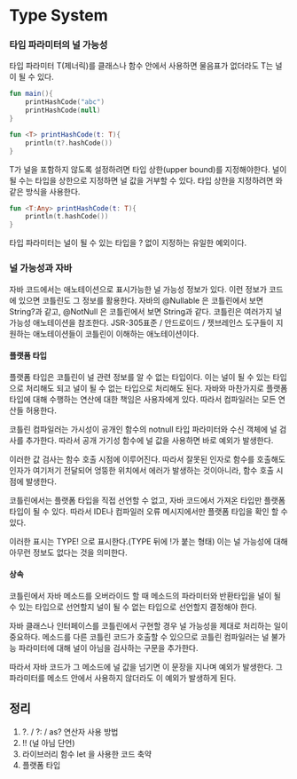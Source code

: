 # Type System

### 타입 파라미터의 널 가능성
타입 파라미터 T(제너릭)를 클래스나 함수 안에서 사용하면 물음표가 없더라도 T는 널이 될 수 있다. 
```kotlin
fun main(){
    printHashCode("abc")
    printHashCode(null)
}

fun <T> printHashCode(t: T){
    println(t?.hashCode())
}
```

T가 널을 포함하지 않도록 설정하려면 타입 상한(upper bound)를 지정해야한다. 
널이 될 수는 타입을 상한으로 지정하면 널 값을 거부할 수 있다.
타입 상한을 지정하려면 <T : Any> 와 같은 방식을 사용한다.
```kotlin
fun <T:Any> printHashCode(t: T){
    println(t.hashCode())
}
```
타입 파라미터는 널이 될 수 있는 타입을 ? 없이 지정하는 유일한 예외이다.

### 널 가능성과 자바
자바 코드에서는 애노테이션으로 표시가능한 널 가능성 정보가 있다.
이런 정보가 코드에 있으면 코틀린도 그 정보를 활용한다.
자바의 @Nullable 은 코틀린에서 보면 String?과 같고, @NotNull 은 코틀린에서 보면 String과 같다.
코틀린은 여러가지 널 가능성 애노테이션을 참조한다. JSR-305표준 / 안드로이드 / 젯브레인스 도구들이 지원하는 애노테이션들이
코틀린이 이해하는 애노테이션이다. 

#### 플랫폼 타입
플랫폼 타입은 코틀린이 널 관련 정보를 알 수 없는 타입이다. 이는 널이 될 수 있는 타입으로 처리해도 되고 널이 될 수 없는 타입으로 처리해도 된다.
자바와 마찬가지로 플랫폼 타입에 대해 수행하는 연산에 대한 책임은 사용자에게 있다. 따라서 컴파일러는 모든 연산들 허용한다.

코틀린 컴파일러는 가시성이 공개인 함수의 notnull 타입 파라미터와 수신 객체에 널 검사를 추가한다.
따라서 공개 가기성 함수에 널 값을 사용하면 바로 예외가 발생한다.

이러한 값 검사는 함수 호출 시점에 이루어진다.
따라서 잘못된 인자로 함수를 호출해도 인자가 여기저기 전달되어 엉뚱한 위치에서 에러가 발생하는 것이아니라,
함수 호출 시점에 발생한다.

코틀린에서는 플랫폼 타입을 직접 선언할 수 없고, 자바 코드에서 가져온 타입만 플랫폼 타입이 될 수 있다.
따라서 IDE나 컴파일러 오류 메시지에서만 플랫폼 타입을 확인 할 수 있다.

이러한 표시는 TYPE! 으로 표시한다.(TYPE 뒤에 !가 붙는 형태)
이는 널 가능성에 대해 아무런 정보도 없다는 것을 의미한다.

#### 상속
코틀린에서 자바 메소드를 오버라이드 할 때 메소드의 파라미터와 반환타입을 널이 될 수 있는 타입으로 선언할지
널이 될 수 없는 타입으로 선언할지 결정해야 한다.

자바 클래스나 인터페이스를 코틀린에서 구현할 경우 널 가능성을 제대로 처리하는 일이 중요하다.
메소드를 다른 코틀린 코드가 호출할 수 있으므로 코틀린 컴파일러는 
널 불가능 파라미터에 대해 널이 아님을 검사하는 구문을 추가한다.

따라서 자바 코드가 그 메소드에 널 값을 넘기면 이 문장을 지나며 예외가 발생한다.
그 파라미터를 메소드 안에서 사용하지 않더라도 이 예외가 발생하게 된다.

## 정리
1. ?. / ?: / as? 연산자 사용 방법
2. !! (널 아님 단언)
3. 라이브러리 함수 let 을 사용한 코드 축약
4. 플랫폼 타입


